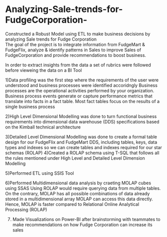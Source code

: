# Analyzing-Sale-trends-for-FudgeCorporation-
Constructed a Robust Model using ETL to make  business  decisions by analyzing Sale trends for Fudge Corporation  
The goal of the project is to integrate information from FudgeMart & FudgeFlix, analyze & identify patterns in Sales to 
improve Sales of FudgeCorporation and provide recommendations to boost business.

In order to extract insights from the data a set of rubrics were followed before vieweing the data on a  BI Tool

1)Data profiling was the first step where the requirements of the user were understood and business processes were identified accoridngly
Business processes are the operational activities performed by your organization. 
Business process events generate or capture performance metrics that translate into facts
in a fact table. Most fact tables focus on the results of a single business process

2)High Level Dimensional Modelling was done to turn functional business requirements into dimensional data warehouse (DDS)
specifications based on the Kimball technical architecture

3)Detailed Level Dimensional Modelling was done to create a formal table design for our FudgeFlix and FudgeMart DDS, including tables, keys, data types and indexes so we can create tables and indexes required for our star schemas (ROLAP)
4)Created a ROLAP schema using T-SQL that follows all the rules mentioned under High Level and Detailed Level Dimension Modelling  

5)Performed ETL using SSIS Tool

6)Performed Multidimensional data analysis by craeting MOLAP cubes using SSAS
Using ROLAP would require querying data from multiple tables. 
On the contrary, MOLAP has all possible combinations of data already stored in a multidimensional array
MOLAP can access this data directly. Hence, MOLAP is faster compared to Relational Online Analytical Processing (ROLAP)

7) Made Visualizations on Power-BI after brainstorming with teammates to make recommendations on how Fudge Corporation can increase its sales   
